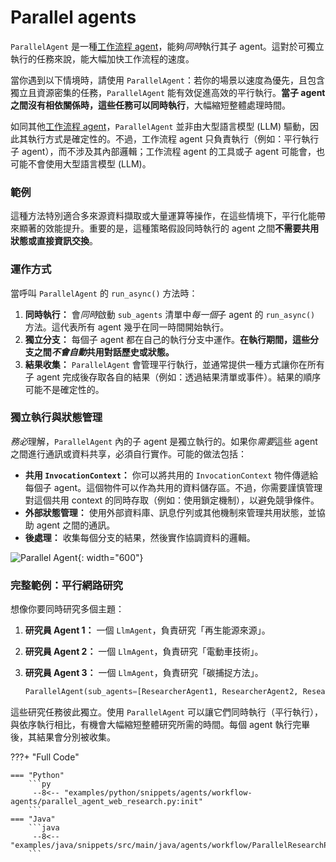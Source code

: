 # Parallel agents

`ParallelAgent` 是一種[工作流程 agent](index.md)，能夠*同時*執行其子 agent。這對於可獨立執行的任務來說，能大幅加快工作流程的速度。

當你遇到以下情境時，請使用 `ParallelAgent`：若你的場景以速度為優先，且包含獨立且資源密集的任務，`ParallelAgent` 能有效促進高效的平行執行。**當子 agent 之間沒有相依關係時，這些任務可以同時執行**，大幅縮短整體處理時間。

如同其他[工作流程 agent](index.md)，`ParallelAgent` 並非由大型語言模型 (LLM) 驅動，因此其執行方式是確定性的。不過，工作流程 agent 只負責執行（例如：平行執行子 agent），而不涉及其內部邏輯；工作流程 agent 的工具或子 agent 可能會，也可能不會使用大型語言模型 (LLM)。

### 範例

這種方法特別適合多來源資料擷取或大量運算等操作，在這些情境下，平行化能帶來顯著的效能提升。重要的是，這種策略假設同時執行的 agent 之間**不需要共用狀態或直接資訊交換**。

### 運作方式

當呼叫 `ParallelAgent` 的 `run_async()` 方法時：

1. **同時執行：** 會*同時*啟動 `sub_agents` 清單中*每一個*子 agent 的 `run_async()` 方法。這代表所有 agent 幾乎在同一時間開始執行。
2. **獨立分支：** 每個子 agent 都在自己的執行分支中運作。**在執行期間，這些分支之間*不會自動*共用對話歷史或狀態。**
3. **結果收集：** `ParallelAgent` 會管理平行執行，並通常提供一種方式讓你在所有子 agent 完成後存取各自的結果（例如：透過結果清單或事件）。結果的順序可能不是確定性的。

### 獨立執行與狀態管理

*務必*理解，`ParallelAgent` 內的子 agent 是獨立執行的。如果你*需要*這些 agent 之間進行通訊或資料共享，必須自行實作。可能的做法包括：

* **共用 `InvocationContext`：** 你可以將共用的 `InvocationContext` 物件傳遞給每個子 agent。這個物件可以作為共用的資料儲存區。不過，你需要謹慎管理對這個共用 context 的同時存取（例如：使用鎖定機制），以避免競爭條件。
* **外部狀態管理：** 使用外部資料庫、訊息佇列或其他機制來管理共用狀態，並協助 agent 之間的通訊。
* **後處理：** 收集每個分支的結果，然後實作協調資料的邏輯。

![Parallel Agent](../../assets/parallel-agent.png){: width="600"}

### 完整範例：平行網路研究

想像你要同時研究多個主題：

1. **研究員 Agent 1：** 一個 `LlmAgent`，負責研究「再生能源來源」。
2. **研究員 Agent 2：** 一個 `LlmAgent`，負責研究「電動車技術」。
3. **研究員 Agent 3：** 一個 `LlmAgent`，負責研究「碳捕捉方法」。

    ```py
    ParallelAgent(sub_agents=[ResearcherAgent1, ResearcherAgent2, ResearcherAgent3])
    ```

這些研究任務彼此獨立。使用 `ParallelAgent` 可以讓它們同時執行（平行執行），與依序執行相比，有機會大幅縮短整體研究所需的時間。每個 agent 執行完畢後，其結果會分別被收集。

???+ "Full Code"

    === "Python"
        ```py
         --8<-- "examples/python/snippets/agents/workflow-agents/parallel_agent_web_research.py:init"
        ```
    === "Java"
        ```java
         --8<-- "examples/java/snippets/src/main/java/agents/workflow/ParallelResearchPipeline.java:full_code"
        ```
